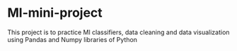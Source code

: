 # Ml-mini-project

This project is to practice Ml classifiers, data cleaning and data visualization using Pandas and Numpy libraries of Python
